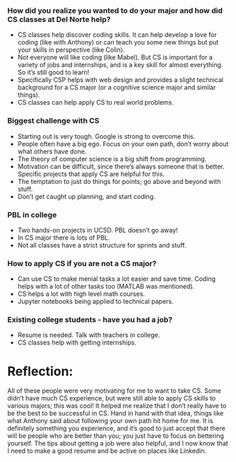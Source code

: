 ### How did you realize you wanted to do your major and how did CS classes at Del Norte help?

 - CS classes help discover coding skills. It can help develop a love for coding (like with Anthony) or can teach you some new things but put your skills in perspective (like Colin). 
 - Not everyone will like coding (like Mabel). But CS is important for a variety of jobs and internships, and is a key skill for almost everything. So it’s still good to learn!
 - Specifically CSP helps with web design and provides a slight technical background for a CS major (or a cognitive science major and similar things).
 - CS classes can help apply CS to real world problems.
 
### Biggest challenge with CS

 - Starting out is very tough. Google is strong to overcome this.
 - People often have a big ego. Focus on your own path, don’t worry about what others have done. 
 - The theory of computer science is a big shift from programming.
 - Motivation can be difficult, since there’s always someone that is better. Specific projects that apply CS are helpful for this. 
 - The temptation to just do things for points; go above and beyond with stuff.
 - Don’t get caught up planning, and start coding.
 
### PBL in college

 - Two hands-on projects in UCSD. PBL doesn’t go away!
 - In CS major there is lots of PBL. 
 - Not all classes have a strict structure for sprints and stuff.

### How to apply CS if you are not a CS major?	

 - Can use CS to make menial tasks a lot easier and save time. Coding helps with a lot of other tasks too (MATLAB was mentioned). 
 - CS helps a lot with high level math courses.
 - Jupyter notebooks being applied to technical papers.

### Existing college students - have you had a job?

 - Resume is needed. Talk with teachers in college.
 - CS classes help with getting internships. 

# Reflection: 

All of these people were very motivating for me to want to take CS. Some didn’t have much CS experience, but were still able to apply CS skills to various majors; this was cool! It helped me realize that I don’t really have to be the best to be successful in CS. Hand in hand with that idea, things like what Anthony said about following your own path hit home for me. It is definitely something you experience, and it’s good to just accept that there will be people who are better than you; you just have to focus on bettering yourself. The tips about getting a job were also helpful, and I now know that I need to make a good resume and be active on places like Linkedin. 

